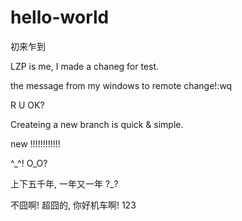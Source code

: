 # hello-world
初来乍到

LZP is me, I made a chaneg for test.

the message from my windows to remote change!:wq

R U OK?

Createing a new branch is quick & simple.

new !!!!!!!!!!!!

^_^!
O_O?

上下五千年, 一年又一年
?_?

不囧啊!
超囧的, 你好机车啊!
123
